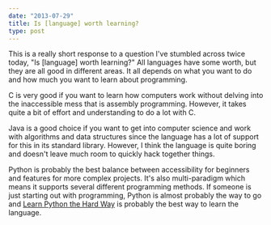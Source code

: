 ```yaml
---
date: "2013-07-29"
title: Is [language] worth learning?
type: post
---
```


This is a really short response to a question I've stumbled across twice today, "Is [language] worth learning?" All languages have some worth, but they are all good in different areas. It all depends on what you want to do and how much you want to learn about programming.

C is very good if you want to learn how computers work without delving into the inaccessible mess that is assembly programming. However, it takes quite a bit of effort and understanding to do a lot with C.

Java is a good choice if you want to get into computer science and work with algorithms and data structures since the language has a lot of support for this in its standard library. However, I think the language is quite boring and doesn't leave much room to quickly hack together things.

Python is probably the best balance between accessibility for beginners and features for more complex projects. It's also multi-paradigm which means it supports several different programming methods. If someone is just starting out with programming, Python is almost probably the way to go and [Learn Python the Hard Way][1] is probably the best way to learn the language.

 [1]: http://learnpythonthehardway.org/book/
